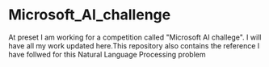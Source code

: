 # Microsoft_AI_challenge
At preset I am working for a competition called "Microsoft AI challege". I will have all my work updated here.This repository also contains the reference I have follwed for this Natural Language Processing problem
